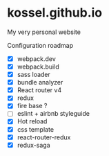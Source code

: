 # kossel.github.io
My very personal website

Configuration roadmap

* [x] webpack.dev
* [x] webpack.build
* [x] sass loader
* [x] bundle analyzer
* [x] React router v4
* [x] redux
* [x] fire base ?
* [ ] eslint + airbnb styleguide
* [x] Hot reload
* [x] css template
* [x] react-router-redux
* [x] redux-saga

